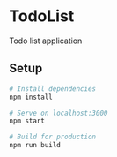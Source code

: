 # TodoList
Todo list application

## Setup
```bash
# Install dependencies
npm install

# Serve on localhost:3000
npm start

# Build for production
npm run build
```
